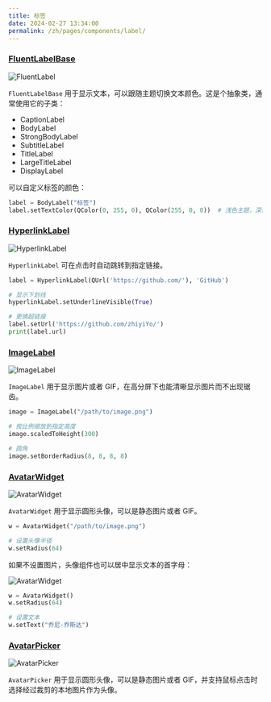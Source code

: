 ```yaml
---
title: 标签
date: 2024-02-27 13:34:00
permalink: /zh/pages/components/label/
---
```


### [FluentLabelBase](https://pyqt-fluent-widgets.readthedocs.io/zh-cn/latest/autoapi/qfluentwidgets/components/widgets/label/index.html#qfluentwidgets.components.widgets.label.FluentLabelBase)

![FluentLabel](/img/components/label/FluentLabel.png)

`FluentLabelBase` 用于显示文本，可以跟随主题切换文本颜色。这是个抽象类，通常使用它的子类：
* CaptionLabel
* BodyLabel
* StrongBodyLabel
* SubtitleLabel
* TitleLabel
* LargeTitleLabel
* DisplayLabel

可以自定义标签的颜色：
```python
label = BodyLabel("标签")
label.setTextColor(QColor(0, 255, 0), QColor(255, 0, 0))  # 浅色主题，深色主题
```

### [HyperlinkLabel](https://pyqt-fluent-widgets.readthedocs.io/zh-cn/latest/autoapi/qfluentwidgets/components/widgets/label/index.html#qfluentwidgets.components.widgets.label.HyperlinkLabel)

![HyperlinkLabel](/img/components/label/HyperlinkLabel.png)

`HyperlinkLabel` 可在点击时自动跳转到指定链接。

```python
label = HyperlinkLabel(QUrl('https://github.com/'), 'GitHub')

# 显示下划线
hyperlinkLabel.setUnderlineVisible(True)

# 更换超链接
label.setUrl('https://github.com/zhiyiYo/')
print(label.url)
```

### [ImageLabel](https://pyqt-fluent-widgets.readthedocs.io/zh-cn/latest/autoapi/qfluentwidgets/components/widgets/label/index.html#qfluentwidgets.components.widgets.label.ImageLabel)

![ImageLabel](/img/components/label/ImageLabel.png)


`ImageLabel` 用于显示图片或者 GIF，在高分屏下也能清晰显示图片而不出现锯齿。

```python
image = ImageLabel("/path/to/image.png")

# 按比例缩放到指定高度
image.scaledToHeight(300)

# 圆角
image.setBorderRadius(8, 8, 8, 8)
```

### [AvatarWidget](https://pyqt-fluent-widgets.readthedocs.io/zh-cn/latest/autoapi/qfluentwidgets/components/widgets/label/index.html#qfluentwidgets.components.widgets.label.AvatarWidget)

![AvatarWidget](/img/components/label/AvatarWidget.png)


`AvatarWidget` 用于显示圆形头像，可以是静态图片或者 GIF。

```python
w = AvatarWidget("/path/to/image.png")

# 设置头像半径
w.setRadius(64)
```

如果不设置图片，头像组件也可以居中显示文本的首字母：

![AvatarWidget](/img/components/label/TextAvatarWidget.png)

```python
w = AvatarWidget()
w.setRadius(64)

# 设置文本
w.setText("乔尼·乔斯达")
```

### [AvatarPicker](https://qfluentwidgets.com/zh/price)

![AvatarPicker](/img/components/imagecropper/AvatarPicker.png)

`AvatarPicker` 用于显示圆形头像，可以是静态图片或者 GIF，并支持鼠标点击时选择经过裁剪的本地图片作为头像。